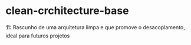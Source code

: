 # clean-crchitecture-base
🏗 Rascunho de uma arquitetura limpa e que promove o desacoplamento, ideal para futuros projetos
